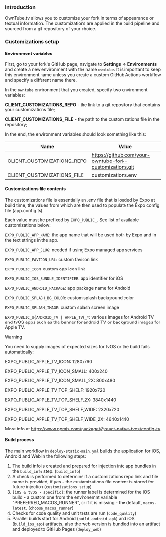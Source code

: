 ### Introduction

OwnTube.tv allows you to customize your fork in terms of appearance or textual information. The customizations are
applied in the build pipeline and sourced from a git repository of your choice.

### Customizations setup

#### Environment variables

First, go to your fork's GitHub page, navigate to **Settings** => **Environments** and create a new environment with the
name `owntube`. It is important to keep this environment name unless you create a custom GitHub Actions workflow and
specify a different name there.

In the `owntube` environment that you created, specify two environment variables:

**CLIENT_CUSTOMIZATIONS_REPO** - the link to a git repository that contains your customizations file;

**CLIENT_CUSTOMIZATIONS_FILE** - the path to the customizations file in the repository;

In the end, the environment variables should look something like this:

| Name                       | Value                                                   |
| -------------------------- | ------------------------------------------------------- |
| CLIENT_CUSTOMIZATIONS_REPO | https://github.com/your-owntube-fork-customizations.git |
| CLIENT_CUSTOMIZATIONS_FILE | customizations.env                                      |

#### Customizations file contents

The customizations file is essentially an .env file that is loaded by Expo at build time, the values from which are then
used to populate the Expo config file (app.config.ts).

Each value must be prefixed by `EXPO_PUBLIC_`. See list of available customizations below:

`EXPO_PUBLIC_APP_NAME`: the app name that will be used both by Expo and in the text strings in the app.

`EXPO_PUBLIC_APP_SLUG`: needed if using Expo managed app services

`EXPO_PUBLIC_FAVICON_URL`: custom favicon link

`EXPO_PUBLIC_ICON`: custom app icon link

`EXPO_PUBLIC_IOS_BUNDLE_IDENTIFIER`: app identifier for iOS

`EXPO_PUBLIC_ANDROID_PACKAGE`: app package name for Android

`EXPO_PUBLIC_SPLASH_BG_COLOR`: custom splash background color

`EXPO_PUBLIC_SPLASH_IMAGE`: custom splash screen image

`EXPO_PUBLIC_${ANDROID_TV | APPLE_TV}_*`: various images for Android TV and tvOS apps such as the banner for android TV
or background images for Apple TV.

> [!WARNING]
> You need to supply images of expected sizes for tvOS or the build fails automatically:
> 
> EXPO_PUBLIC_APPLE_TV_ICON: 1280x760
> 
> EXPO_PUBLIC_APPLE_TV_ICON_SMALL: 400x240
> 
> EXPO_PUBLIC_APPLE_TV_ICON_SMALL_2X: 800x480
> 
> EXPO_PUBLIC_APPLE_TV_TOP_SHELF: 1920x720
> 
> EXPO_PUBLIC_APPLE_TV_TOP_SHELF_2X: 3840x1440
> 
> EXPO_PUBLIC_APPLE_TV_TOP_SHELF_WIDE: 2320x720
> 
> EXPO_PUBLIC_APPLE_TV_TOP_SHELF_WIDE_2X: 4640x1440
> 
> More info at https://www.npmjs.com/package/@react-native-tvos/config-tv

#### Build process

The main workflow in `deploy-static-main.yml` builds the application for iOS, Android and Web in the following steps:

1. The build info is created and prepared for injection into app bundles in the `build_info` step. (`build_info`)
2. A check is performed to determine if a customizations repo link and file name is provided, if yes - the customizations file content is stored for future injection (`customizations_setup`)
3. `[iOS & tvOS - specific]`: the runner label is determined for the iOS build - a custom one from the environemnt variable "PREFERRED_MACOS_RUNNER", or if it is missing - the default, `macos-latest`. (`choose_macos_runner`)
4. Checks for code quality and unit tests are run (`code_quality`)
5. Parallel builds start for Android (`build_android_apk`) and iOS (`build_ios_app`) artifacts, also the web version is bundled into an artifact and deployed to GitHub Pages (`deploy_web`)
